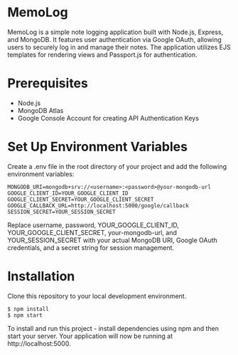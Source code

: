 # MemoLog
MemoLog is a simple note logging application built with Node.js, Express, and MongoDB. It features user authentication via Google OAuth, allowing users to securely log in and manage their notes. The application utilizes EJS templates for rendering views and Passport.js for authentication.

# Prerequisites
+ Node.js
+ MongoDB Atlas
+ Google Console Account for creating API Authentication Keys

# Set Up Environment Variables
Create a .env file in the root directory of your project and add the following environment variables:
```
MONGODB_URI=mongodb+srv://<username>:<password>@your-mongodb-url
GOOGLE_CLIENT_ID=YOUR_GOOGLE_CLIENT_ID
GOOGLE_CLIENT_SECRET=YOUR_GOOGLE_CLIENT_SECRET
GOOGLE_CALLBACK_URL=http://localhost:5000/google/callback
SESSION_SECRET=YOUR_SESSION_SECRET
```

Replace username, password, YOUR_GOOGLE_CLIENT_ID, YOUR_GOOGLE_CLIENT_SECRET, your-mongodb-url, and YOUR_SESSION_SECRET with your actual MongoDB URI, Google OAuth credentials, and a secret string for session management.

# Installation
Clone this repository to your local development environment.
```
$ npm install
$ npm start
```
To install and run this project - install dependencies using npm and then start your server.
Your application will now be running at http://localhost:5000.
